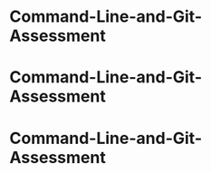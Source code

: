 # Command-Line-and-Git-Assessment
# Command-Line-and-Git-Assessment
# Command-Line-and-Git-Assessment
